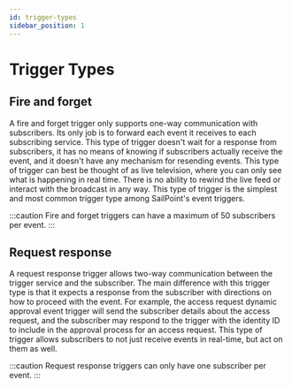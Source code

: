 ```yaml
---
id: trigger-types
sidebar_position: 1
---
```


# Trigger Types

## Fire and forget

A fire and forget trigger only supports one-way communication with subscribers.  Its only job is to forward each event it receives to each subscribing service.  This type of trigger doesn't wait for a response from subscribers, it has no means of knowing if subscribers actually receive the event, and it doesn't have any mechanism for resending events.  This type of trigger can best be thought of as live television, where you can only see what is happening in real time.  There is no ability to rewind the live feed or interact with the broadcast in any way.  This type of trigger is the simplest and most common trigger type among SailPoint's event triggers.  

:::caution
Fire and forget triggers can have a maximum of 50 subscribers per event.
:::

## Request response

A request response trigger allows two-way communication between the trigger service and the subscriber.  The main difference with this trigger type is that it expects a response from the subscriber with directions on how to proceed with the event.  For example, the access request dynamic approval event trigger will send the subscriber details about the access request, and the subscriber may respond to the trigger with the identity ID to include in the approval process for an access request.  This type of trigger allows subscribers to not just receive events in real-time, but act on them as well.

:::caution
Request response triggers can only have one subscriber per event.
:::
